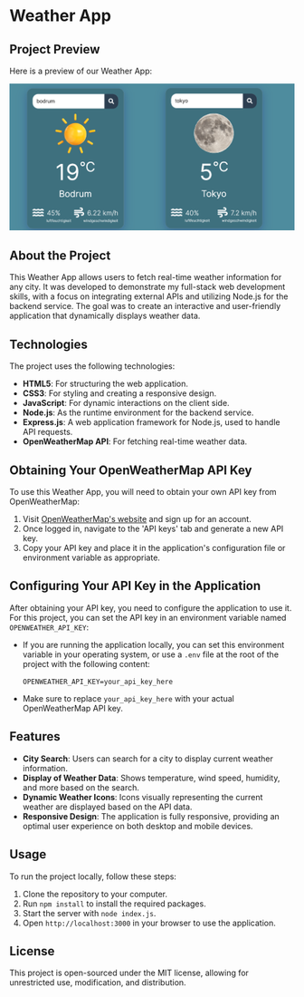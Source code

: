 # Weather App

## Project Preview
Here is a preview of our Weather App:

![Weather App Preview](https://github.com/NiyaziGumus/WetterApp/blob/main/public/img/Screenshot.png?raw=true)

## About the Project

This Weather App allows users to fetch real-time weather information for any city. It was developed to demonstrate my full-stack web development skills, with a focus on integrating external APIs and utilizing Node.js for the backend service. The goal was to create an interactive and user-friendly application that dynamically displays weather data.

## Technologies

The project uses the following technologies:

- **HTML5**: For structuring the web application.
- **CSS3**: For styling and creating a responsive design.
- **JavaScript**: For dynamic interactions on the client side.
- **Node.js**: As the runtime environment for the backend service.
- **Express.js**: A web application framework for Node.js, used to handle API requests.
- **OpenWeatherMap API**: For fetching real-time weather data.

## Obtaining Your OpenWeatherMap API Key

To use this Weather App, you will need to obtain your own API key from OpenWeatherMap:

1. Visit [OpenWeatherMap's website](https://openweathermap.org/) and sign up for an account.
2. Once logged in, navigate to the 'API keys' tab and generate a new API key.
3. Copy your API key and place it in the application's configuration file or environment variable as appropriate.

## Configuring Your API Key in the Application

After obtaining your API key, you need to configure the application to use it. For this project, you can set the API key in an environment variable named `OPENWEATHER_API_KEY`:

- If you are running the application locally, you can set this environment variable in your operating system, or use a `.env` file at the root of the project with the following content:

    ```
    OPENWEATHER_API_KEY=your_api_key_here
    ```

- Make sure to replace `your_api_key_here` with your actual OpenWeatherMap API key.

## Features

- **City Search**: Users can search for a city to display current weather information.
- **Display of Weather Data**: Shows temperature, wind speed, humidity, and more based on the search.
- **Dynamic Weather Icons**: Icons visually representing the current weather are displayed based on the API data.
- **Responsive Design**: The application is fully responsive, providing an optimal user experience on both desktop and mobile devices.

## Usage

To run the project locally, follow these steps:

1. Clone the repository to your computer.
2. Run `npm install` to install the required packages.
3. Start the server with `node index.js`.
4. Open `http://localhost:3000` in your browser to use the application.

## License

This project is open-sourced under the MIT license, allowing for unrestricted use, modification, and distribution.
